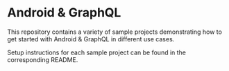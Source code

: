 # Android & GraphQL

This repository contains a variety of sample projects demonstrating how to get started with Android & GraphQL in different use cases.

Setup instructions for each sample project can be found in the corresponding README.
